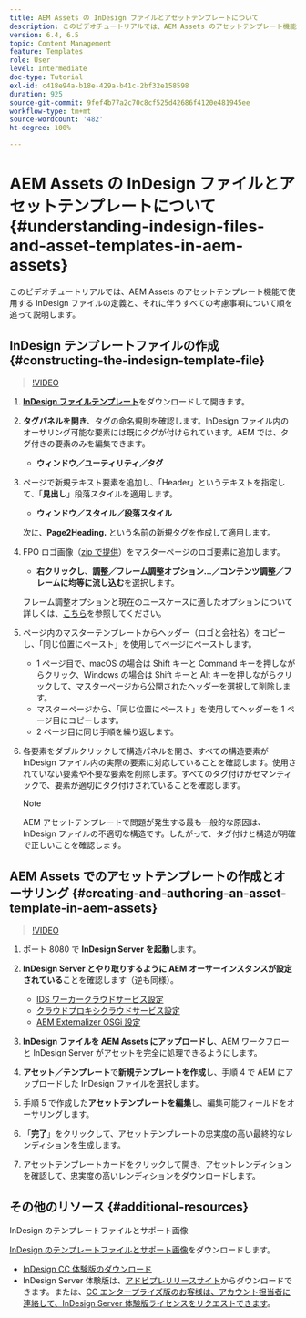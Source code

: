 ```yaml
---
title: AEM Assets の InDesign ファイルとアセットテンプレートについて
description: このビデオチュートリアルでは、AEM Assets のアセットテンプレート機能で使用する InDesign ファイルの定義と、それに伴うすべての考慮事項について順を追って説明します。
version: 6.4, 6.5
topic: Content Management
feature: Templates
role: User
level: Intermediate
doc-type: Tutorial
exl-id: c418e94a-b18e-429a-b41c-2bf32e158598
duration: 925
source-git-commit: 9fef4b77a2c70c8cf525d42686f4120e481945ee
workflow-type: tm+mt
source-wordcount: '482'
ht-degree: 100%

---
```


# AEM Assets の InDesign ファイルとアセットテンプレートについて {#understanding-indesign-files-and-asset-templates-in-aem-assets}

このビデオチュートリアルでは、AEM Assets のアセットテンプレート機能で使用する InDesign ファイルの定義と、それに伴うすべての考慮事項について順を追って説明します。

## InDesign テンプレートファイルの作成 {#constructing-the-indesign-template-file}

>[!VIDEO](https://video.tv.adobe.com/v/19293?quality=12&learn=on)

1. [**InDesign ファイルテンプレート**](assets/asset-templates-tutorial-video--supporting-files.zip)&#x200B;をダウンロードして開きます。
2. **タグパネルを開き**、タグの命名規則を確認します。InDesign ファイル内のオーサリング可能な要素には既にタグが付けられています。AEM では、タグ付きの要素のみを編集できます。

   * **ウィンドウ／ユーティリティ／タグ**

3. ページで新規テキスト要素を追加し、「Header」というテキストを指定して、「**見出し**」段落スタイルを適用します。

   * **ウィンドウ／スタイル／段落スタイル**

   次に、**Page2Heading.** という名前の新規タグを作成して適用します。

4. FPO ロゴ画像（[zip で提供](assets/asset-templates-tutorial-video--supporting-files.zip)）をマスターページのロゴ要素に追加します。

   * **右クリックし**、**調整／フレーム調整オプション...／コンテンツ調整／フレームに均等に流し込む**&#x200B;を選択します。

   フレーム調整オプションと現在のユースケースに適したオプションについて詳しくは、[こちら](https://helpx.adobe.com/jp/indesign/using/frames-objects.html#fitting_objects_to_frames)を参照してください。

5. ページ内のマスターテンプレートからヘッダー（ロゴと会社名）をコピーし、「同じ位置にペースト」を使用してページにペーストします。

   * 1 ページ目で、macOS の場合は Shift キーと Command キーを押しながらクリック、Windows の場合は Shift キーと Alt キーを押しながらクリックして、マスターページから公開されたヘッダーを選択して削除します。
   * マスターページから、「同じ位置にペースト」を使用してヘッダーを 1 ページ目にコピーします。
   * 2 ページ目に同じ手順を繰り返します。

6. 各要素をダブルクリックして構造パネルを開き、すべての構造要素が InDesign ファイル内の実際の要素に対応していることを確認します。使用されていない要素や不要な要素を削除します。すべてのタグ付けがセマンティックで、要素が適切にタグ付けされていることを確認します。

   >[!NOTE]
   >
   >AEM アセットテンプレートで問題が発生する最も一般的な原因は、InDesign ファイルの不適切な構造です。したがって、タグ付けと構造が明確で正しいことを確認します。

## AEM Assets でのアセットテンプレートの作成とオーサリング {#creating-and-authoring-an-asset-template-in-aem-assets}

>[!VIDEO](https://video.tv.adobe.com/v/19294?quality=12&learn=on)

1. ポート 8080 で **InDesign Server を起動**&#x200B;します。
2. **InDesign Server とやり取りするように AEM オーサーインスタンスが設定されている**&#x200B;ことを確認します（逆も同様）。

   * [IDS ワーカークラウドサービス設定](http://localhost:4502/etc/cloudservices/proxy/ids.html)
   * [クラウドプロキシクラウドサービス設定](http://localhost:4502/etc/cloudservices/proxy.html)
   * [AEM Externalizer OSGi 設定](http://localhost:4502/system/console/configMgr)

3. **InDesign ファイルを AEM Assets にアップロードし**、AEM ワークフローと InDesign Server がアセットを完全に処理できるようにします。
4. **アセット／テンプレート**&#x200B;で&#x200B;**新規テンプレートを作成**&#x200B;し、手順 4 で AEM にアップロードした InDesign ファイルを選択します。
5. 手順 5 で作成した&#x200B;**アセットテンプレートを編集**&#x200B;し、編集可能フィールドをオーサリングします。
6. 「**完了**」をクリックして、アセットテンプレートの忠実度の高い最終的なレンディションを生成します。
7. アセットテンプレートカードをクリックして開き、アセットレンディションを確認して、忠実度の高いレンディションをダウンロードします。

## その他のリソース {#additional-resources}

InDesign のテンプレートファイルとサポート画像

[InDesign のテンプレートファイルとサポート画像](assets/asset-templates-tutorial-video--supporting-files-1.zip)をダウンロードします。

* [InDesign CC 体験版のダウンロード](https://creative.adobe.com/products/download/indesign)
* InDesign Server 体験版は、[アドビプレリリースサイト](https://www.adobeprerelease.com/)からダウンロードできます。または、[CC エンタープライズ版のお客様は、アカウント担当者に連絡して、InDesign Server 体験版ライセンスをリクエストできます](https://www.adobe.com/jp/products/indesignserver/faq.html)。
